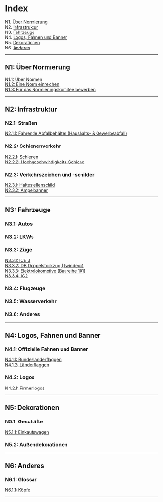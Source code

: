 # Index

N1. [Über Normierung](#n1)  
N2. [Infrastruktur](#n2)  
N3. [Fahrzeuge](#n3)  
N4. [Logos, Fahnen und Banner](#n4)  
N5. [Dekorationen](#n5)  
N6. [Anderes](#n6)

***

## N1: Über Normierung

[N1.1: Über Normen](/BTEN/DE/N1/1)  
[N1.2: Eine Norm einreichen](/BTEN/DE/N1/2)  
[N1.3: Für das Normierungskomitee bewerben](/BTEN/DE/N1/3)

***

## N2: Infrastruktur
### N2.1: Straßen
[N2.1.1: Fahrende Abfallbehälter (Haushalts- & Gewerbeabfall)](/BTEN/DE/N2/1/1)  
### N2.2: Schienenverkehr
[N2.2.1: Schienen](/BTEN/DE/N2/2/1)     
[N2.2.2: Hochgeschwindigkeits-Schiene](/BTEN/DE/N2/2/2)      
### N2.3: Verkehrszeichen und -schilder
[N2.3.1: Haltestellenschild](/BTEN/DE/N2/3/1)  
[N2.3.2: Ampelbanner](/BTEN/DE/N2/3/2)

***

## N3: Fahrzeuge
### N3.1: Autos
### N3.2: LKWs
### N3.3: Züge
[N3.3.1: ICE 3](/BTEN/DE/N3/3/1)    
[N3.3.2: DB Doppelstockzug (Twindexx)](/BTEN/main/404.md)    
[N3.3.3: Elektrolokomotive (Baureihe 101)](/BTEN/main/404.md)    
[N3.3.4: IC2](/BTEN/DE/N3/3/4)
### N3.4: Flugzeuge
### N3.5: Wasserverkehr
### N3.6: Anderes

***

## N4: Logos, Fahnen und Banner
### N4.1: Offizielle Fahnen und Banner
[N4.1.1: Bundesländerflaggen](/BTEN/DE/N4/1/1)  
[N4.1.2: Länderflaggen](/BTEN/DE/N4/1/2)
### N4.2: Logos
[N4.2.1: Firmenlogos](/BTEN/DE/N4/2/1)

***

## N5: Dekorationen
### N5.1: Geschäfte
[N5.1.1: Einkaufswagen](/BTEN/DE/N5/1/1)
### N5.2: Außendekorationen

***

## N6: Anderes
### N6.1: Glossar
[N6.1.1: Köpfe](/BTEN/DE/N6/1/1)

***
